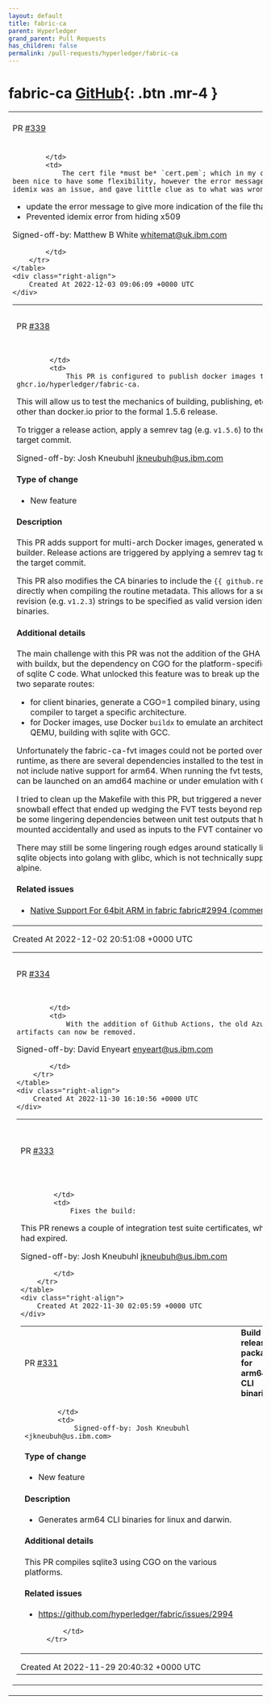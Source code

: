 ```yaml
---
layout: default
title: fabric-ca
parent: Hyperledger
grand_parent: Pull Requests
has_children: false
permalink: /pull-requests/hyperledger/fabric-ca
---
```


# fabric-ca <span class="fs-3 right-align">[GitHub](https://github.com/hyperledger/fabric-ca){: .btn .mr-4 }</span>


<div>
    <table>
        <tr>
            <td>
                PR <a href="https://github.com/hyperledger/fabric-ca/pull/339" class=".btn">#339</a>
            </td>
            <td>
                <b>
                    Add some debug information
                </b>
            </td>
        </tr>
        <tr>
            <td>
                
            </td>
            <td>
                The cert file *must be* `cert.pem`; which in my case it wasn't.  Would have been nice to have some flexibility, however the error messages appeared to be suggestion idemix was an issue, and gave little clue as to what was wrong. 

- update the error message to give more indication of the file that should be checked
- Prevented idemix error from hiding x509

Signed-off-by: Matthew B White <whitemat@uk.ibm.com>


            </td>
        </tr>
    </table>
    <div class="right-align">
        Created At 2022-12-03 09:06:09 +0000 UTC
    </div>
</div>

<div>
    <table>
        <tr>
            <td>
                PR <a href="https://github.com/hyperledger/fabric-ca/pull/338" class=".btn">#338</a>
            </td>
            <td>
                <b>
                     Build multi-arch docker images with buildx
                </b>
            </td>
        </tr>
        <tr>
            <td>
                
            </td>
            <td>
                This PR is configured to publish docker images to ghcr.io/hyperledger/fabric-ca. 

This will allow us to test the mechanics of building, publishing, etc. on a repo other than docker.io prior to the formal 1.5.6 release.

To trigger a release action, apply a semrev tag (e.g. `v1.5.6`) to the release target commit. 

Signed-off-by: Josh Kneubuhl <jkneubuh@us.ibm.com>

#### Type of change

- New feature


#### Description

This PR adds support for multi-arch Docker images, generated with the buildx builder.
Release actions are triggered by applying a semrev tag to the repo at the target commit.

This PR also modifies the CA binaries to include the `{{ github.ref_name }}` directly when compiling the routine metadata.  This allows for a semantic revision (e.g. `v1.2.3`) strings to be specified as valid version identifiers for the binaries. 

#### Additional details

The main challenge with this PR was not the addition of the GHA pipeline to run with buildx, but the dependency on CGO for the platform-specific compilation of sqlite C code.  What unlocked this feature was to break up the "build" into two separate routes: 

- for client binaries, generate a CGO=1 compiled binary, using a GCC cross-compiler to target a specific architecture.
- for Docker images, use Docker `buildx` to emulate an architecture with QEMU, building with sqlite with GCC.

Unfortunately the fabric-ca-fvt images could not be ported over to an arm64 runtime, as there are several dependencies installed to the test image that do not include native support for arm64. When running the fvt tests, the container can be launched on an amd64 machine or under emulation with QEMU.

I tried to clean up the Makefile with this PR, but triggered a never-ending snowball effect that ended up wedging the FVT tests beyond repair.  There may be some lingering dependencies between unit test outputs that have been mounted accidentally and used as inputs to the FVT container volume mounts.

There may still be some lingering rough edges around statically linking the sqlite objects into golang with glibc, which is not technically supported on alpine.

#### Related issues

* [Native Support For 64bit ARM in fabric fabric#2994 (comment)](https://github.com/hyperledger/fabric/issues/2994#issuecomment-1170102505)
            </td>
        </tr>
    </table>
    <div class="right-align">
        Created At 2022-12-02 20:51:08 +0000 UTC
    </div>
</div>

<div>
    <table>
        <tr>
            <td>
                PR <a href="https://github.com/hyperledger/fabric-ca/pull/334" class=".btn">#334</a>
            </td>
            <td>
                <b>
                    Remove Azure Pipeline artifacts
                </b>
            </td>
        </tr>
        <tr>
            <td>
                
            </td>
            <td>
                With the addition of Github Actions, the old Azure Pipeline CI artifacts can now be removed.

Signed-off-by: David Enyeart <enyeart@us.ibm.com>

            </td>
        </tr>
    </table>
    <div class="right-align">
        Created At 2022-11-30 16:10:56 +0000 UTC
    </div>
</div>

<div>
    <table>
        <tr>
            <td>
                PR <a href="https://github.com/hyperledger/fabric-ca/pull/333" class=".btn">#333</a>
            </td>
            <td>
                <b>
                    Fix the build : renew expired test TLS certificates
                </b>
            </td>
        </tr>
        <tr>
            <td>
                
            </td>
            <td>
                Fixes the build: 

This PR renews a couple of integration test suite certificates, which had expired.

Signed-off-by: Josh Kneubuhl <jkneubuh@us.ibm.com>

            </td>
        </tr>
    </table>
    <div class="right-align">
        Created At 2022-11-30 02:05:59 +0000 UTC
    </div>
</div>

<div>
    <table>
        <tr>
            <td>
                PR <a href="https://github.com/hyperledger/fabric-ca/pull/331" class=".btn">#331</a>
            </td>
            <td>
                <b>
                    Build release packages for arm64 CLI binaries
                </b>
            </td>
        </tr>
        <tr>
            <td>
                
            </td>
            <td>
                Signed-off-by: Josh Kneubuhl <jkneubuh@us.ibm.com>

#### Type of change

- New feature

#### Description

- Generates arm64 CLI binaries for linux and darwin.

#### Additional details

This PR compiles sqlite3 using CGO on the various platforms.  

#### Related issues

- https://github.com/hyperledger/fabric/issues/2994


            </td>
        </tr>
    </table>
    <div class="right-align">
        Created At 2022-11-29 20:40:32 +0000 UTC
    </div>
</div>

